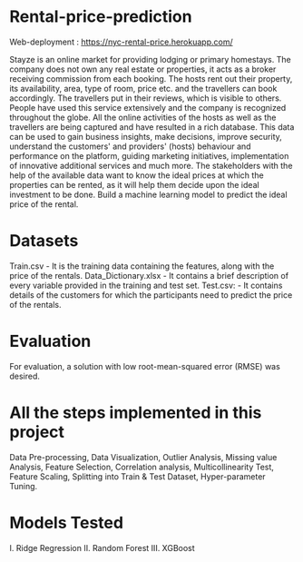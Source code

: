 # Rental-price-prediction
Web-deployment : https://nyc-rental-price.herokuapp.com/

Stayze is an online market for providing lodging or primary homestays. The company does not own any real estate or properties, it acts as a broker receiving commission from each booking. The hosts rent out their property, its availability, area, type of room, price etc. and the travellers can book accordingly. The travellers put in their reviews, which is visible to others. People have used this service extensively and the company is recognized throughout the globe. All the online activities of the hosts as well as the travellers are being captured and have resulted in a rich database.  This data can be used to gain business insights, make decisions, improve security, understand the customers' and providers' (hosts) behaviour and performance on the platform, guiding marketing initiatives, implementation of innovative additional services and much more.  The stakeholders with the help of the available data want to know the ideal prices at which the properties can be rented, as it will help them decide upon the ideal investment to be done.  Build a machine learning model to predict the ideal price of the rental.
# Datasets
Train.csv - It is the training data containing the features, along with the price of the rentals. Data_Dictionary.xlsx - It contains a brief description of every variable provided in the training and test set. Test.csv: - It contains details of the customers for which the participants need to predict the price of the rentals.
# Evaluation
For evaluation, a solution with low root-mean-squared error (RMSE) was desired.

# All the steps implemented in this project
Data Pre-processing,  Data Visualization,  Outlier Analysis,  Missing value Analysis,  Feature Selection,  Correlation analysis,  Multicollinearity Test,  Feature Scaling,  Splitting into Train & Test Dataset,  Hyper-parameter Tuning.
# Models Tested
I. Ridge Regression II. Random Forest III. XGBoost
